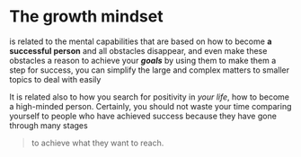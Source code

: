 
# The growth mindset

is related to the mental capabilities that are based on how to become **a successful person** and all obstacles disappear, and even make these obstacles a reason to achieve your ***goals*** by using them to make them a step for success, you can simplify the large and complex matters to smaller topics to deal with easily

It is related also to how you search for positivity in *your life*, how to become a high-minded person. Certainly, you should not waste your time comparing yourself to people who have achieved success because they have gone through many stages 
>to achieve what they want to reach.
